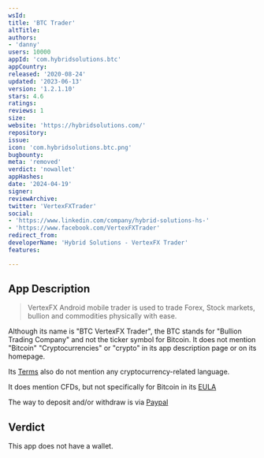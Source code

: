 ```yaml
---
wsId: 
title: 'BTC Trader'
altTitle: 
authors:
- 'danny'
users: 10000
appId: 'com.hybridsolutions.btc'
appCountry: 
released: '2020-08-24'
updated: '2023-06-13'
version: '1.2.1.10'
stars: 4.6
ratings: 
reviews: 1
size: 
website: 'https://hybridsolutions.com/'
repository: 
issue: 
icon: 'com.hybridsolutions.btc.png'
bugbounty: 
meta: 'removed'
verdict: 'nowallet'
appHashes: 
date: '2024-04-19'
signer: 
reviewArchive: 
twitter: 'VertexFXTrader'
social:
- 'https://www.linkedin.com/company/hybrid-solutions-hs-'
- 'https://www.facebook.com/VertexFXTrader'
redirect_from: 
developerName: 'Hybrid Solutions - VertexFX Trader'
features: 

---
```


## App Description

> VertexFX Android mobile trader is used to trade Forex, Stock markets, bullion and commodities physically with ease.

Although its name is "BTC VertexFX Trader", the BTC stands for "Bullion Trading Company" and not the ticker symbol for Bitcoin. It does not mention "Bitcoin" "Cryptocurrencies" or "crypto" in its app description page or on its homepage.

Its [Terms](https://hybridsolutions.com/Terms.pdf) also do not mention any cryptocurrency-related language.

It does mention CFDs, but not specifically for Bitcoin in its [EULA](https://hybridsolutions.com/EULA.pdf)

The way to deposit and/or withdraw is via [Paypal](https://support.hybridsolutions.com/Knowledgebase/Article/View/5755/612/mywallet)

## Verdict

This app does not have a wallet.

